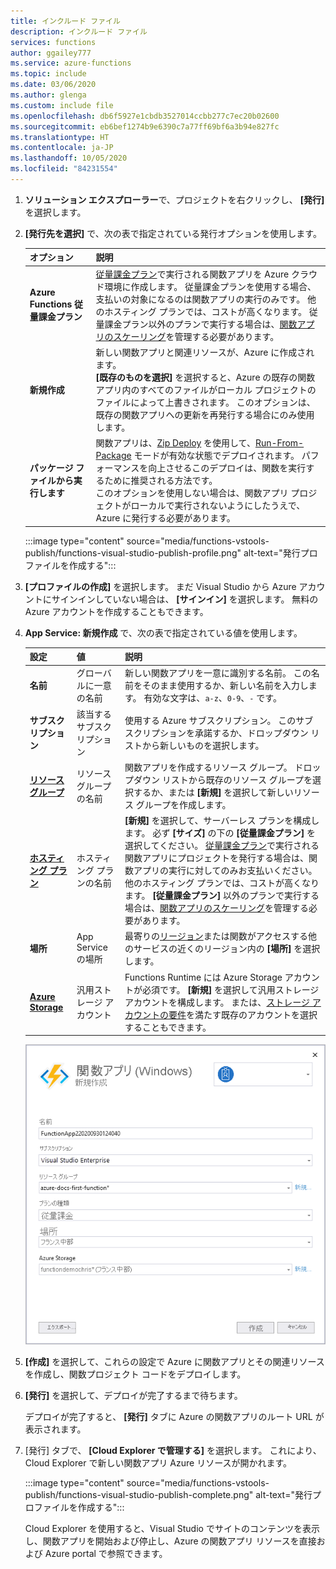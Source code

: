 ```yaml
---
title: インクルード ファイル
description: インクルード ファイル
services: functions
author: ggailey777
ms.service: azure-functions
ms.topic: include
ms.date: 03/06/2020
ms.author: glenga
ms.custom: include file
ms.openlocfilehash: db6f5927e1cbdb3527014ccbb277c7ec20b02600
ms.sourcegitcommit: eb6bef1274b9e6390c7a77ff69bf6a3b94e827fc
ms.translationtype: HT
ms.contentlocale: ja-JP
ms.lasthandoff: 10/05/2020
ms.locfileid: "84231554"
---
```

1. **ソリューション エクスプローラー**で、プロジェクトを右クリックし、 **[発行]** を選択します。

1. **[発行先を選択]** で、次の表で指定されている発行オプションを使用します。 

    | オプション      | 説明                                |
    | ------------ |  -------------------------------------------------- |
    | **Azure Functions 従量課金プラン** | [従量課金プラン](../articles/azure-functions/functions-scale.md#consumption-plan)で実行される関数アプリを Azure クラウド環境に作成します。 従量課金プランを使用する場合、支払いの対象になるのは関数アプリの実行のみです。 他のホスティング プランでは、コストが高くなります。 従量課金プラン以外のプランで実行する場合は、[関数アプリのスケーリング](../articles/azure-functions/functions-scale.md)を管理する必要があります。| 
    | **新規作成** | 新しい関数アプリと関連リソースが、Azure に作成されます。 <br/>**[既存のものを選択]** を選択すると、Azure の既存の関数アプリ内のすべてのファイルがローカル プロジェクトのファイルによって上書きされます。 このオプションは、既存の関数アプリへの更新を再発行する場合にのみ使用します。 |
    | **パッケージ ファイルから実行します** | 関数アプリは、[Zip Deploy](../articles/azure-functions/functions-deployment-technologies.md#zip-deploy) を使用して、[Run-From-Package](../articles/azure-functions/run-functions-from-deployment-package.md) モードが有効な状態でデプロイされます。 パフォーマンスを向上させるこのデプロイは、関数を実行するために推奨される方法です。 <br/>このオプションを使用しない場合は、関数アプリ プロジェクトがローカルで実行されないようにしたうえで、Azure に発行する必要があります。 |

    :::image type="content" source="media/functions-vstools-publish/functions-visual-studio-publish-profile.png" alt-text="発行プロファイルを作成する":::


1. **[プロファイルの作成]** を選択します。 まだ Visual Studio から Azure アカウントにサインインしていない場合は、 **[サインイン]** を選択します。 無料の Azure アカウントを作成することもできます。

1. **App Service: 新規作成** で、次の表で指定されている値を使用します。

    | 設定      | 値  | 説明                                |
    | ------------ |  ------- | -------------------------------------------------- |
    | **名前** | グローバルに一意の名前 | 新しい関数アプリを一意に識別する名前。 この名前をそのまま使用するか、新しい名前を入力します。 有効な文字は、`a-z`、`0-9`、`-` です。 |
    | **サブスクリプション** | 該当するサブスクリプション | 使用する Azure サブスクリプション。 このサブスクリプションを承諾するか、ドロップダウン リストから新しいものを選択します。 |
    | **[リソース グループ](../articles/azure-resource-manager/management/overview.md)** | リソース グループの名前 |  関数アプリを作成するリソース グループ。 ドロップダウン リストから既存のリソース グループを選択するか、または **[新規]** を選択して新しいリソース グループを作成します。|
    | **[ホスティング プラン](../articles/azure-functions/functions-scale.md)** | ホスティング プランの名前 | **[新規]** を選択して、サーバーレス プランを構成します。 必ず **[サイズ]** の下の **[従量課金プラン]** を選択してください。 [従量課金プラン](../articles/azure-functions/functions-scale.md#consumption-plan)で実行される関数アプリにプロジェクトを発行する場合は、関数アプリの実行に対してのみお支払いください。 他のホスティング プランでは、コストが高くなります。 **[従量課金プラン]** 以外のプランで実行する場合は、[関数アプリのスケーリング](../articles/azure-functions/functions-scale.md)を管理する必要があります。  |
    | **場所** | App Service の場所 | 最寄りの[リージョン](https://azure.microsoft.com/regions/)または関数がアクセスする他のサービスの近くのリージョン内の **[場所]** を選択します。 |
    | **[Azure Storage](../articles/storage/common/storage-account-create.md)** | 汎用ストレージ アカウント | Functions Runtime には Azure Storage アカウントが必須です。 **[新規]** を選択して汎用ストレージ アカウントを構成します。 または、[ストレージ アカウントの要件](../articles/azure-functions/functions-scale.md#storage-account-requirements)を満たす既存のアカウントを選択することもできます。  |

    ![[App Service の作成] ダイアログ](./media/functions-vstools-publish/functions-visual-studio-publish.png)

1. **[作成]** を選択して、これらの設定で Azure に関数アプリとその関連リソースを作成し、関数プロジェクト コードをデプロイします。 

1. **[発行]** を選択して、デプロイが完了するまで待ちます。 

    デプロイが完了すると、 **[発行]** タブに Azure の関数アプリのルート URL が表示されます。 
    
1.  [発行] タブで、 **[Cloud Explorer で管理する]** を選択します。 これにより、Cloud Explorer で新しい関数アプリ Azure リソースが開かれます。 
    
    :::image type="content" source="media/functions-vstools-publish/functions-visual-studio-publish-complete.png" alt-text="発行プロファイルを作成する":::
    
    Cloud Explorer を使用すると、Visual Studio でサイトのコンテンツを表示し、関数アプリを開始および停止し、Azure の関数アプリ リソースを直接および Azure portal で参照できます。 